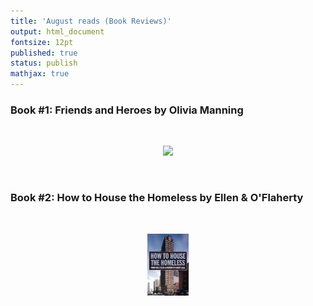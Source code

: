 ```yaml
---
title: 'August reads (Book Reviews)'
output: html_document
fontsize: 12pt
published: true
status: publish
mathjax: true
---
```


### Book #1: Friends and Heroes by Olivia Manning

<br>
<p align="center"><img src="/figures/.jpg" width="13%"></p>
<br>


### Book #2: How to House the Homeless by Ellen & O'Flaherty

<br>
<p align="center"><img src="/figures/howtohouse.jpg" width="13%"></p>
<br>


<br>

